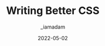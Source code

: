 ---
author: _iamadam
date: 2022-05-02
permalink: false
publisher: conedevelopment
tags:
  - css
  - quality
  - sorting
target_url: https://sprucecss.com/blog/writing-better-css
title: Writing Better CSS
---